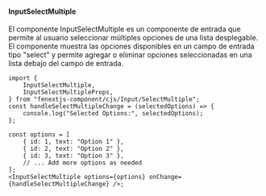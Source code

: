 #### InputSelectMultiple

El componente InputSelectMultiple es un componente de entrada que permite al usuario seleccionar múltiples opciones de una lista desplegable. El componente muestra las opciones disponibles en un campo de entrada tipo "select" y permite agregar o eliminar opciones seleccionadas en una lista debajo del campo de entrada.

```tsx
import {
    InputSelectMultiple,
    InputSelectMultipleProps,
} from "fenextjs-component/cjs/Input/SelectMultiple";
const handleSelectMultipleChange = (selectedOptions) => {
    console.log("Selected Options:", selectedOptions);
};

const options = [
    { id: 1, text: "Option 1" },
    { id: 2, text: "Option 2" },
    { id: 3, text: "Option 3" },
    // ... Add more options as needed
];
<InputSelectMultiple options={options} onChange={handleSelectMultipleChange} />;
```
